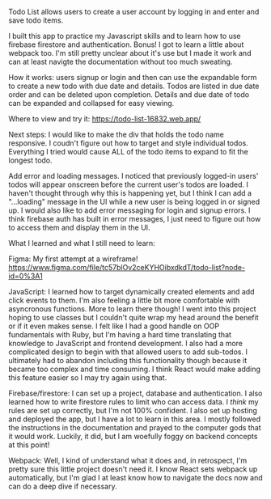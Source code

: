 Todo List allows users to create a user account by logging in and enter and save todo items. 

I built this app to practice my Javascript skills and to learn how to use firebase firestore and authentication. Bonus! I got to learn a little about webpack too. I'm still pretty unclear about it's use but I made it work and can at least navigte the documentation without too much sweating.

How it works: users signup or login and then can use the expandable form to create a new todo with due date and details. Todos are listed in due date order and can be deleted upon completion. Details and due date of todo can be expanded and collapsed for easy viewing.

Where to view and try it: https://todo-list-16832.web.app/

Next steps: I would like to make the div that holds the todo name responsive. I coudn't figure out how to target and style individual todos. Everything I tried would cause ALL of the todo items to expand to fit the longest todo. 

Add error and loading messages. I noticed that previously logged-in users' todos will appear onscreen before the current user's todos are loaded. I haven't thought through why this is happening yet, but I think I can add a "...loading" message in the UI while a new user is being logged in or signed up. 
I would also like to add error messaging for login and signup errors. I think firebase auth has built in error messages, I just need to figure out how to access them and display them in the UI. 

What I learned and what I still need to learn: 

Figma: My first attempt at a wireframe! https://www.figma.com/file/tc57blOv2ceKYHOibxdkdT/todo-list?node-id=0%3A1

JavaScript: I learned how to target dynamically created elements and add click events to them. I'm also feeling a little bit more comfortable with asyncronous functions. More to learn there though! I went into this project hoping to use classes but I couldn't quite wrap my head around the benefit or if it even makes sense. I felt like I had a good handle on OOP fundamentals with Ruby, but I'm having a hard time translating that knowledge to JavaScript and frontend development. I also had a more complicated design to begin with that allowed users to add sub-todos. I ultimately had to abandon including this functionality though because it became too complex and time consuming. I think React would make adding this feature easier so I may try again using that.

Firebase/firestore: I can set up a project, database and authentication. I also learned how to write firestore rules to limit who can access data. I *think* my rules are set up correctly, but I'm not 100% confident. I also set up hosting and deployed the app, but I have a lot to learn in this area. I mostly followed the instructions in the documentation and prayed to the computer gods that it would work. Luckily, it did, but I am woefully foggy on backend concepts at this point! 

Webpack: Well, I kind of understand what it does and, in retrospect, I'm pretty sure this little project doesn't need it. I know React sets webpack up automatically, but I'm glad I at least know how to navigate the docs now and can do a deep dive if necessary. 
